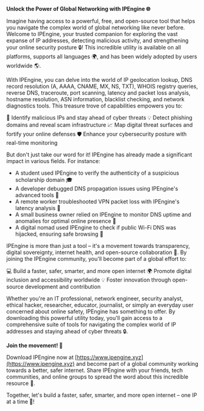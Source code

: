 **Unlock the Power of Global Networking with IPEngine 🌐**

Imagine having access to a powerful, free, and open-source tool that helps you navigate the complex world of global networking like never before. Welcome to IPEngine, your trusted companion for exploring the vast expanse of IP addresses, detecting malicious activity, and strengthening your online security posture 🔒! This incredible utility is available on all platforms, supports all languages 🌍, and has been widely adopted by users worldwide 🌎.

With IPEngine, you can delve into the world of IP geolocation lookup, DNS record resolution (A, AAAA, CNAME, MX, NS, TXT), WHOIS registry queries, reverse DNS, traceroute, port scanning, latency and packet loss analysis, hostname resolution, ASN information, blacklist checking, and network diagnostics tools. This treasure trove of capabilities empowers you to:

🚨 Identify malicious IPs and stay ahead of cyber threats
💡 Detect phishing domains and reveal scam infrastructure
📈 Map digital threat surfaces and fortify your online defenses
🛡️ Enhance your cybersecurity posture with real-time monitoring

But don't just take our word for it! IPEngine has already made a significant impact in various fields. For instance:

* A student used IPEngine to verify the authenticity of a suspicious scholarship domain 🎓
* A developer debugged DNS propagation issues using IPEngine's advanced tools 🤖
* A remote worker troubleshooted VPN packet loss with IPEngine's latency analysis 🔌
* A small business owner relied on IPEngine to monitor DNS uptime and anomalies for optimal online presence 🏢
* A digital nomad used IPEngine to check if public Wi-Fi DNS was hijacked, ensuring safe browsing 📡

IPEngine is more than just a tool – it's a movement towards transparency, digital sovereignty, internet health, and open-source collaboration 🔑. By joining the IPEngine community, you'll become part of a global effort to:

💻 Build a faster, safer, smarter, and more open internet
🌍 Promote digital inclusion and accessibility worldwide
💡 Foster innovation through open-source development and contribution

Whether you're an IT professional, network engineer, security analyst, ethical hacker, researcher, educator, journalist, or simply an everyday user concerned about online safety, IPEngine has something to offer. By downloading this powerful utility today, you'll gain access to a comprehensive suite of tools for navigating the complex world of IP addresses and staying ahead of cyber threats 🔒.

**Join the movement! 🚀**

Download IPEngine now at [https://www.ipengine.xyz](https://www.ipengine.xyz) and become part of a global community working towards a better, safer internet. Share IPEngine with your friends, tech communities, and online groups to spread the word about this incredible resource 🔗.

Together, let's build a faster, safer, smarter, and more open internet – one IP at a time 🚀!